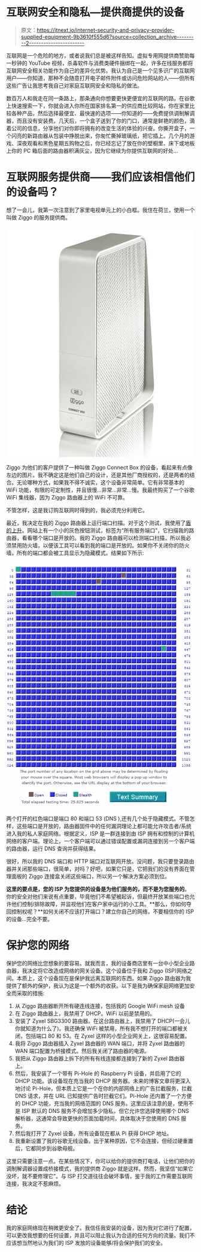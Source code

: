 # 互联网安全和隐私—提供商提供的设备

> 原文：<https://itnext.io/internet-security-and-privacy-provider-supplied-equipment-9b3610f555d6?source=collection_archive---------2----------------------->

互联网是一个危险的地方，或者说我们总是被这样告知。虚拟专用网提供商赞助每一秒钟的 YouTube 视频，杀毒软件与消费类硬件捆绑在一起，许多在线服务都将互联网安全相关功能作为自己的差异化优势。我认为自己是一个见多识广的互联网用户——你知道，那种不会随意打开电子邮件附件或访问危险网站的人——但所有这些广告让我思考我自己对家庭互联网安全和隐私的做法。

数百万人和我走在同一条路上，那条通向你想要更快更便宜的互联网的路。在谷歌上快速搜索一下，你就会进入你所在国家排名第一的供应商比较网站，你在家里比较各种产品，然后选择最便宜、最快速的选项——你知道的——免费提供调制解调器，而且没有安装费。几天后，一个盒子送到了你的门口，通常是鲜艳的颜色，滴着公司的信息，分享他们对你即将拥有的改变生活的体验的兴奋。你撕开盒子，一个闪亮的新路由器从包装中挣脱出来，你匆忙撕掉玻璃纸，把它插上。几个月的游戏、深夜观看和黑色星期五购物之后，你已经忘记了放在你的壁橱里、床下或地板上你的 PC 箱后面的路由器积满灰尘，因为它继续为你提供互联网的好处…

# 互联网服务提供商——我们应该相信他们的设备吗？

想了一会儿，我第一次注意到了家里电视单元上的小白框。我住在荷兰，使用一个叫做 Ziggo 的服务提供商。

![](img/c971aecd97ec81a92f82df9f30c61782.png)

Ziggo 为他们的客户提供了一种叫做 Ziggo Connect Box 的设备，看起来有点像左边的图片。我不确定这是他们自己的设计，还是其他厂商授权的，还是两者的结合。无论哪种方式，如果我不得不诚实，这个设备非常简单。它有非常基本的 WiFi 功能，有限的可定制性，并且很慢…非常…非常…慢。我最终购买了一个谷歌 WiFi 集线器，因为 Ziggo 路由器上的 WiFi 不可靠。

不管怎样，这是我订购互联网时得到的，我必须充分利用它。

最近，我决定在我的 Ziggo 路由器上运行端口扫描。对于这个测试，我使用了[盾的上升](https://www.grc.com/x/ne.dll?bh0bkyd2)。网站上有一个小的灰色按钮测试，标签为“所有服务端口”，它扫描我的路由器，看看哪个端口是开放的。我的 Ziggo 路由器可以检测端口扫描，所以我必须禁用防火墙，以便该工具可以看到我的端口是开放的。如果你不关闭你的防火墙，所有的端口都会被工具显示为隐藏模式。结果如下所示:

![](img/270391bd49e3bd4515d3c41be05b6936.png)

两个打开的红色端口是端口 80 和端口 53 (DNS ),还有几个处于隐藏模式。不管怎样，这些端口是开放的，路由器固件中的任何漏洞理论上都可能允许攻击者/系统进入我的私人家庭网络。根据定义，ISP 是一群连接到由 ISP 拥有和控制的计算机网络的客户端。理论上，一个客户端可以通过错误配置或漏洞连接到另一个客户端的路由器，运行 DNS 查询并获得结果。

很好，所以我的 DNS 端口和 HTTP 端口对互联网开放。没问题，我只要登录路由器并关闭那些端口，很简单，对吗？好吧，如果它只是，它把我们的没有界面在管理面板的 Ziggo 连接盒关闭这些端口，所以另一个解决方案必须到位。

**这里的要点是，您的 ISP 为您提供的设备是为他们服务的，而不是为您服务的**。你的安全对他们来说有点重要，毕竟他们不希望被起诉，但最终开放某些端口也允许他们控制/排除故障，并监视他们在客户家中运行的小工具。**那么，你如何夺回控制权呢？**如何关闭不应该打开端口？建立你自己的网络，不要相信你的 ISP 的设备…完全不要。

# 保护您的网络

保护您的网络比您想象的要容易。就我而言，我的设备商店里有一台中小型企业路由器，我决定将它改造成网络的网关设备。这个设备位于我和 Ziggo (ISP)网络之间。本质上，这个设备现在是保护我远离互联网的东西。如果 Ziggo 路由器为我提供了额外的保护，我认为这是一个额外的收获。以下是我为确保家庭网络更加安全而采取的措施:

1.  从 Ziggo 路由器断开所有硬连线连接，包括我的 Google WiFi mesh 设备
2.  在 Ziggo 路由器上，我禁用了 DHCP。WiFi 以前是禁用的。
3.  安装了 Zyxel SBG3300 路由器。在这台路由器上，我禁用了 DHCP(一会儿你就知道为什么了)。我还确保 WiFi 被禁用，所有我不想打开的端口都被关闭，包括端口 80 和 53。在 Zyxel 这样的小型企业网关上，这很容易配置。
4.  我将 Ziggo 路由器插入 Zyxel 路由器的 WAN 端口，并将 Zyxel 路由器的 WAN 端口配置为桥接模式。然后我关闭了路由器的电源。
5.  我把从 Ziggo 路由器上拆下的所有有线连接都连接到了新的 Zyxel 路由器上。
6.  然后，我安装了一个带有 Pi-Hole 的 Raspberry Pi 设备，并启用了它的 DHCP 功能。该设备现在充当我的 DHCP 服务器。未来的博客文章将更深入地讨论 Pi-Hole，但本质上它是一个在你的内部网络上的广告拦截服务，拦截 DNS 请求，并在 URL 已知提供广告时拦截它们。Pi-Hole 还内置了一个方便的 DHCP 功能，充当我的网络范围的 DNS 服务。这里应该注意的是，使用不是 ISP 默认的 DNS 服务不会增加多少隐私，但它允许您选择使用哪个 DNS 解析器，这通常会导致更快的页面加载时间，具体取决于您使用的 DNS 服务。
7.  然后我打开了 Zyxel 设备。所有设备现在都从 Pi 获得 DHCP 地址。
8.  我重新设置了我的谷歌无线设备。出于某种原因，它不会连接，但经过硬重置后，它都同步到谷歌母舰。

这里只需要注意一点。在某些情况下，你可以给你的提供商打电话，让他们把你的调制解调器设置成桥接模式，我的提供商 Ziggo 就是这样。然而，我坚信“如果它没坏，就不要修理它”。与 ISP 打交道往往会破坏事情，鉴于我的工作需要互联网连接，我决定不惹麻烦。

# 结论

我的家庭网络现在稍微更安全了。我信任我安装的设备，因为我对它进行了配置，可以更改我想要的任何设置，并且可以阻止我认为合适的任何方向的流量。我们不应该想当然地认为我们的 ISP 发放的设备能够/将会保护我们的安全。